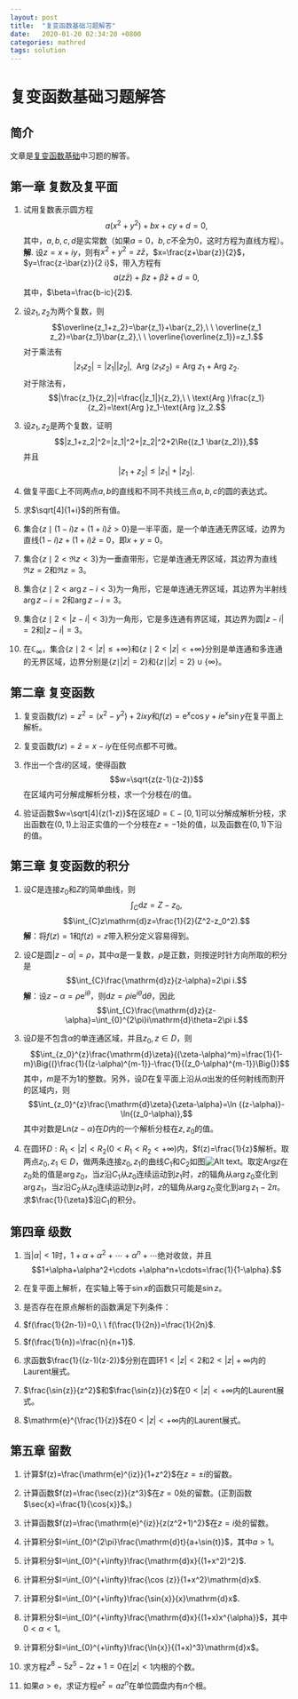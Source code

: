 ```yaml
---
layout: post
title:  "复变函数基础习题解答"
date:   2020-01-20 02:34:20 +0800
categories: mathred
tags: solution
---
```


# 复变函数基础习题解答

## 简介

文章是<a href="complex-analysis">复变函数基础</a>中习题的解答。

## 第一章 复数及复平面

1. 试用复数表示圆方程
 $$a(x^2+y^2)+bx+cy+d=0,$$
 其中，$a,b,c,d$是实常数（如果$a=0$，$b,c$不全为$0$，这时方程为直线方程）。
 **解**. 设$z=x+iy$，则有$x^2+y^2=z\bar{z}$，$x=\frac{z+\bar{z}}{2}$，$y=\frac{z-\bar{z}}{2 i}$，带入方程有
 $$a(z\bar{z})+\beta z+\bar{\beta}\bar{z}+d=0,$$
 其中，$\beta=\frac{b-ic}{2}$.
2. 设$z_1,z_2$为两个复数，则
 $$\overline{z_1+z_2}=\bar{z_1}+\bar{z_2},\ \ \overline{z_1 z_2}=\bar{z_1}\bar{z_2},\ \ \overline{\overline{z_1}}=z_1.$$
 对于乘法有
 $$|z_1z_2|=|z_1||z_2|,\ \ \text{Arg }(z_1z_2)=\text{Arg }z_1+\text{Arg }z_2.$$
 对于除法有，
 $$|\frac{z_1}{z_2}|=\frac{|z_1|}{z_2},\ \ \text{Arg }\frac{z_1}{z_2}=\text{Arg }z_1-\text{Arg }z_2.$$
3. 设$z_1,z_2$是两个复数，证明
 $$|z_1+z_2|^2=|z_1|^2+|z_2|^2+2\Re{(z_1 \bar{z_2)}},$$
 并且
 $$|z_1+z_2|\le |z_1|+|z_2|.$$

4. 做复平面$\mathbb{C}$上不同两点$a,b$的直线和不同不共线三点$a,b,c$的圆的表达式。
5. 求$\sqrt[4]{1+i}$的所有值。
6. 集合$\{z\mid (1-i)z+(1+i)\bar{z}>0\}$是一半平面，是一个单连通无界区域，边界为直线$(1-i)z+(1+i)\bar{z}=0$，即$x+y=0$。
7. 集合$\{z\mid 2<\Re{z}<3\}$为一垂直带形，它是单连通无界区域，其边界为直线$\Re{z}=2$和$\Re{z}=3$。
8. 集合$\{z\mid 2<\arg{z-i}<3\}$为一角形，它是单连通无界区域，其边界为半射线$\arg{z-i}=2$和$\arg{z-i}=3$。
9. 集合$\{z\mid 2<\vert{z-i}\vert<3\}$为一角形，它是多连通有界区域，其边界为圆$\vert{z-i}\vert=2$和$\vert{z-i}\vert=3$。
10. 在$\mathbb{C}_ {\infty}$，集合$\{ z\mid 2 < \vert z\vert \le + \infty \}$和$\{ z\mid 2< \vert z\vert< +\infty \}$分别是单连通和多连通的无界区域，边界分别是$\{z\mid \vert z\vert=2\}$和$\{z\mid \vert z\vert=2\}\cup \{\infty\}$。



## 第二章 复变函数

1. 复变函数$f(z)=z^2=(x^2-y^2)+2ixy$和$f(z)=\mathrm{e}^{x}\cos{y}+i\mathrm{e}^{x}\sin{y}$在复平面上解析。

1. 复变函数$f(z)=\bar{z}=x-iy$在任何点都不可微。

1. 作出一个含$i$的区域，使得函数
 $$w=\sqrt{z(z-1)(z-2)}$$
 在区域内可分解成解析分枝，求一个分枝在$i$的值。

1. 验证函数$w=\sqrt[4]{z(1-z)}$在区域$D=\mathbb{C}-[0,1]$可以分解成解析分枝，求出函数在$(0,1)$上沿正实值的一个分枝在$z=-1$处的值，以及函数在$(0,1)$下沿的值。

## 第三章 复变函数的积分

1. 设$C$是连接$z_0$和$Z$的简单曲线，则
 $$\int_{C}\mathrm{d}z=Z-z_0,$$
 $$\int_{C}z\mathrm{d}z=\frac{1}{2}(Z^2-z_0^2).$$
 **解**：将$f(z)=1$和$f(z)=z$带入积分定义容易得到。

2. 设$C$是圆$\vert z-\alpha\vert =\rho$，其中$\alpha$是一复数，$\rho$是正数，则按逆时针方向所取的积分是
 $$\int_{C}\frac{\mathrm{d}z}{z-\alpha}=2\pi i.$$
 **解**：设$z-\alpha=\rho \mathrm{e}^{i\theta}$，则$\mathrm{d}z=\rho i\mathrm{e}^{i\theta}\mathrm{d}\theta$，因此
 $$\int_{C}\frac{\mathrm{d}z}{z-\alpha}=\int_{0}^{2\pi}i\mathrm{d}\theta=2\pi i.$$

1. 设$D$是不包含$\alpha$的单连通区域，并且$z_0,z\in D$，则
  $$\int_{z_0}^{z}\frac{\mathrm{d}\zeta}{(\zeta-\alpha)^m}=\frac{1}{1-m}\Big{(}\frac{1}{(z-\alpha)^{m-1}}-\frac{1}{(z_0-\alpha)^{m-1}}\Big{)}$$
  其中，$m$是不为$1$的整数。另外，设$D$在复平面上沿从$\alpha$出发的任何射线而割开的区域内，则
  $$\int_{z_0}^{z}\frac{\mathrm{d}\zeta}{\zeta-\alpha}=\ln {(z-\alpha)}-\ln{(z_0-\alpha)},$$
  其中对数是$\mathrm{Ln}(z-\alpha)$在$D$内的一个解析分枝在$z,z_0$的值。

2. 在圆环$D:R_1<\vert z\vert<R_2(0<R_1<R_2<+\infty)$内，$f(z)=\frac{1}{z}$解析。取两点$z_0,z_1\in D$，做两条连接$z_0,z_1$的曲线$C_1$和$C_2$如图![Alt text](./pic3.17.png)。取定$\mathrm{Arg }z$在$z_0$处的值是$\arg {z_0}$，当$z$沿$C_1$从$z_0$连续运动到$z_1$时，$z$的辐角从$\arg{z_0}$变化到$\arg{z_1}$，当$z$沿$C_2$从$z_0$连续运动到$z_1$时，$z$的辐角从$\arg{z_0}$变化到$\arg{z_1}-2\pi$。求$\frac{1}{\zeta}$沿$C_1$的积分。

## 第四章 级数

1. 当$\vert \alpha \vert <1$时，$1+\alpha+\alpha^2+\cdots +\alpha^n+\cdots$绝对收敛，并且
$$1+\alpha+\alpha^2+\cdots +\alpha^n+\cdots=\frac{1}{1-\alpha}.$$

1. 在复平面上解析，在实轴上等于$\sin{x}$的函数只可能是$\sin{z}$。
2. 是否存在在原点解析的函数满足下列条件：
 1. $f(\frac{1}{2n-1})=0,\ \ f(\frac{1}{2n})=\frac{1}{2n}$.
 2. $f(\frac{1}{n})=\frac{n}{n+1}$.

1. 求函数$\frac{1}{(z-1)(z-2)}$分别在圆环$1<\vert z\vert <2$和$2<\vert z\vert +\infty$内的Laurent展式。

2. $\frac{\sin{z}}{z^2}$和$\frac{\sin{z}}{z}$在$0<\vert z\vert <+\infty$内的Laurent展式。

3. $\mathrm{e}^{\frac{1}{z}}$在$0<\vert z\vert <+\infty$内的Laurent展式。

## 第五章 留数 <div id="section5"></div>

1. 计算$f(z)=\frac{\mathrm{e}^{iz}}{1+z^2}$在$z=\pm i$的留数。

2. 计算函数$f(z)=\frac{\sec{z}}{z^3}$在$z=0$处的留数。(正割函数$\sec{x}=\frac{1}{\cos{x}}$。)
3. 计算函数$f(z)=\frac{\mathrm{e}^{iz}}{z(z^2+1)^2}$在$z=i$处的留数。

1. 计算积分$I=\int_{0}^{2\pi}\frac{\mathrm{d}t}{a+\sin{t}}$，其中$a>1$。
2. 计算积分$I=\int_{0}^{+\infty}\frac{\mathrm{d}x}{(1+x^2)^2}$.
3. 计算积分$I=\int_{0}^{+\infty}\frac{\cos {z}}{1+x^2}\mathrm{d}x$.
4. 计算积分$I=\int_{0}^{+\infty}\frac{\sin{x}}{x}\mathrm{d}x$.

1. 计算积分$I=\int_{0}^{+\infty}\frac{\mathrm{d}x}{(1+x)x^{\alpha}}$，其中$0<\alpha<1$。
2. 计算积分$I=\int_{0}^{+\infty}\frac{\ln{x}}{(1+x)^3}\mathrm{d}x$。

1. 求方程$z^8-5z^5-2z+1=0$在$\vert z\vert<1$内根的个数。
2. 如果$a>\mathrm{e}$，求证方程$\mathrm{e}^{z}=az^n$在单位圆盘内有$n$个根。